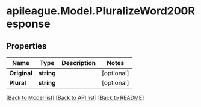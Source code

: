 # apileague.Model.PluralizeWord200Response

## Properties

Name | Type | Description | Notes
------------ | ------------- | ------------- | -------------
**Original** | **string** |  | [optional] 
**Plural** | **string** |  | [optional] 

[[Back to Model list]](../README.md#documentation-for-models) [[Back to API list]](../README.md#documentation-for-api-endpoints) [[Back to README]](../README.md)

